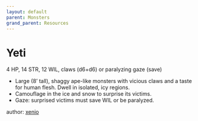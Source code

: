 ```yaml
---
layout: default
parent: Monsters
grand_parent: Resources
---
```


# Yeti
4 HP, 14 STR, 12 WIL, claws (d6+d6) or paralyzing gaze (save)
-   Large (8’ tall), shaggy ape-like monsters with vicious claws and a taste for human flesh. Dwell in isolated, icy regions.
-   Camouflage in the ice and snow to surprise its victims.
-   Gaze: surprised victims must save WIL or be paralyzed.

author: [xenio](https://xenioinabottle.blogspot.com)
